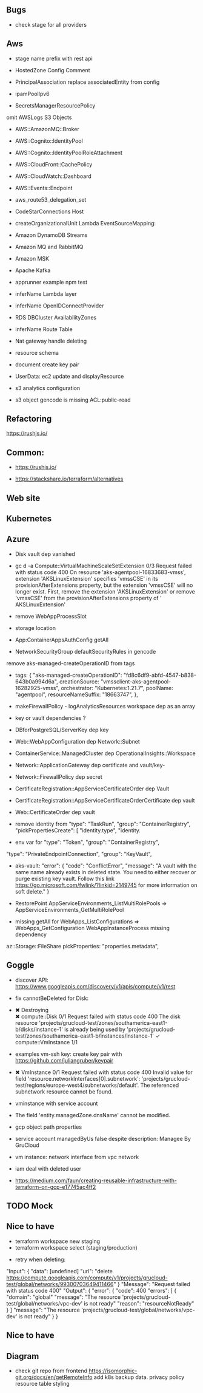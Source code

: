 ## Bugs

- check stage for all providers

## Aws
-  stage name prefix with rest api
- HostedZone Config Comment
- PrincipalAssociation replace associatedEntity from config

- ipamPoolIpv6

- SecretsManagerResourcePolicy

omit AWSLogs S3 Objects

- AWS::AmazonMQ::Broker
- AWS::Cognito::IdentityPool
- AWS::Cognito::IdentityPoolRoleAttachment
- AWS::CloudFront::CachePolicy
- AWS::CloudWatch::Dashboard
- AWS::Events::Endpoint
- aws_route53_delegation_set
- CodeStarConnections Host
- createOrganizationalUnit
Lambda EventSourceMapping: 
- Amazon DynamoDB Streams
- Amazon MQ and RabbitMQ
- Amazon MSK
- Apache Kafka

- apprunner example npm test
- inferName Lambda layer
- inferName OpenIDConnectProvider
- RDS DBCluster AvailabilityZones
- inferName Route Table
- Nat gateway handle deleting
- resource schema
- document create key pair
- UserData: ec2 update and displayResource
- s3 analytics configuration
- s3 object gencode is missing ACL:public-read

## Refactoring

https://rushjs.io/

## Common:

- https://rushjs.io/

- https://stackshare.io/terraform/alternatives

## Web site

## Kubernetes

## Azure

- Disk vault dep vanished
- gc d -a
  Compute::VirtualMachineScaleSetExtension 0/3 Request failed with status code 400 On resource 'aks-agentpool-16833683-vmss',
  extension 'AKSLinuxExtension' specifies 'vmssCSE' in its provisionAfterExtensions property, but the extension 'vmssCSE' will no
  longer exist. First, remove the extension 'AKSLinuxExtension' or remove 'vmssCSE' from the provisionAfterExtensions property of '
  AKSLinuxExtension'

- remove WebAppProcessSlot
- storage location

- App:ContainerAppsAuthConfig getAll
- NetworkSecurityGroup defaultSecurityRules in gencode

remove aks-managed-createOperationID from tags

- tags: {
  "aks-managed-createOperationID": "fd8c6df9-abfd-4547-b838-643b0a994d6a",
  creationSource: "vmssclient-aks-agentpool-16282925-vmss",
  orchestrator: "Kubernetes:1.21.7",
  poolName: "agentpool",
  resourceNameSuffix: "18663747",
  },

- makeFirewallPolicy - logAnalyticsResources workspace dep as an array
- key or vault dependencies ?
- DBforPostgreSQL/ServerKey dep key
- Web::WebAppConfiguration dep Network::Subnet

- ContainerService::ManagedCluster dep OperationalInsights::Workspace

- Network::ApplicationGateway dep certificate and vault/key-
- Network::FirewallPolicy dep secret
- CertificateRegistration::AppServiceCertificateOrder dep Vault
- CertificateRegistration::AppServiceCertificateOrderCertificate dep vault
- Web::CertificateOrder dep vault

- remove identity from
  "type": "TaskRun",
  "group": "ContainerRegistry",
  "pickPropertiesCreate": [
  "identity.type",
  "identity.

- env var for "type": "Token",
  "group": "ContainerRegistry",

"type": "PrivateEndpointConnection",
"group": "KeyVault",

- aks-vault:
  "error": {
  "code": "ConflictError",
  "message": "A vault with the same name already exists in deleted state. You need to either recover or purge existing key vault. Follow this link https://go.microsoft.com/fwlink/?linkid=2149745 for more information on soft delete."
  }

- RestorePoint
  AppServiceEnvironments_ListMultiRolePools => AppServiceEnvironments_GetMultiRolePool

- missing getAll for WebApps_ListConfigurations => WebApps_GetConfiguration
  WebAppInstanceProcess missing dependency

az::Storage::FileShare pickProperties: "properties.metadata",

## Goggle

- discover API: https://www.googleapis.com/discovery/v1/apis/compute/v1/rest

- fix cannotBeDeleted for Disk:

- ✖ Destroying  
   ✖ compute::Disk 0/1 Request failed with status code 400 The disk resource 'projects/grucloud-test/zones/southamerica-east1-b/disks/instance-1' is already being used by 'projects/grucloud-test/zones/southamerica-east1-b/instances/instance-1'
  ✓ compute::VmInstance 1/1

- examples vm-ssh key: create key pair with https://github.com/juliangruber/keypair

- ✖ VmInstance 0/1 Request failed with status code 400 Invalid value for field 'resource.networkInterfaces[0].subnetwork': 'projects/grucloud-test/regions/europe-west4/subnetworks/default'. The referenced subnetwork resource cannot be found.
- vminstance with service account
- The field 'entity.managedZone.dnsName' cannot be modified.
- gcp object path properties

- service account managedByUs false despite description: Managee By GruCloud
- vm instance: network interface from vpc network

- iam deal with deleted user

- https://medium.com/faun/creating-reusable-infrastructure-with-terraform-on-gcp-e17745ac4ff2

## TODO Mock

## Nice to have

- terraform workspace new staging
- terraform workspace select (staging/production)

* retry when deleting:

"Input": {
"data": [undefined]
"url": "delete https://compute.googleapis.com/compute/v1/projects/grucloud-test/global/networks/99300703649411466"
}
"Message": "Request failed with status code 400"
"Output": {
"error": {
"code": 400
"errors": [
{
"domain": "global"
"message": "The resource 'projects/grucloud-test/global/networks/vpc-dev' is not ready"
"reason": "resourceNotReady"
}
]
"message": "The resource 'projects/grucloud-test/global/networks/vpc-dev' is not ready"
}
}

## Nice to have

## Diagram

- check git repo from frontend https://isomorphic-git.org/docs/en/getRemoteInfo
  add k8s
  backup data.
  privacy policy
  resource table styling
